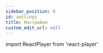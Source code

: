 ```yaml
---
sidebar_position: 8
id: settings
title: Настройки
custom_edit_url: null
---
```

import ReactPlayer from 'react-player'

